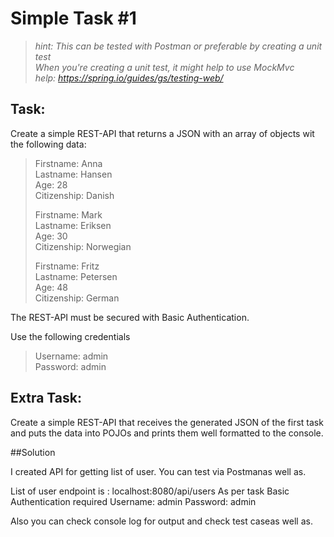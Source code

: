 # Simple Task #1

> *hint: This can be tested with Postman or preferable by creating a unit test  
> When you're creating a unit test, it might help to use MockMvc   
help: https://spring.io/guides/gs/testing-web/*

## Task:
Create a simple REST-API that returns a JSON with an array of objects wit the following data: 


> Firstname: Anna  
> Lastname: Hansen  
> Age: 28  
> Citizenship: Danish
> 
> Firstname: Mark  
> Lastname: Eriksen  
> Age: 30  
> Citizenship: Norwegian
>
> Firstname: Fritz  
> Lastname: Petersen  
> Age: 48  
> Citizenship: German

The REST-API must be secured with Basic Authentication. 

Use the following credentials

> Username: admin  
> Password: admin


## Extra Task:

Create a simple REST-API that receives the generated JSON of the first task and puts the data into POJOs and prints them 
well formatted to the console. 



##Solution

I created API for getting list of user. You can test via Postmanas well as.

List of user endpoint is : localhost:8080/api/users
As per task Basic Authentication required 
Username: admin
Password: admin

Also you can check console log for output and check test caseas well as.


